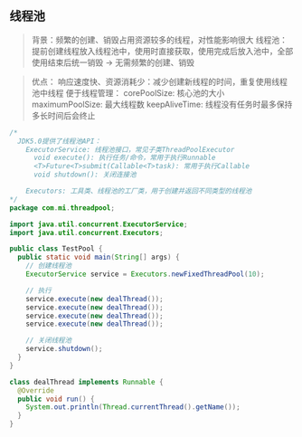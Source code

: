 ## 线程池
> 背景：频繁的创建、销毁占用资源较多的线程，对性能影响很大
> 线程池：提前创建线程放入线程池中，使用时直接获取，使用完成后放入池中，全部使用结束后统一销毁 -> 无需频繁的创建、销毁

> 优点：
> 响应速度快、资源消耗少：减少创建新线程的时间，重复使用线程池中线程
> 便于线程管理：
>     corePoolSize: 核心池的大小
>     maximumPoolSize: 最大线程数
>     keepAliveTime: 线程没有任务时最多保持多长时间后会终止

```java
/*
  JDK5.0提供了线程池API：
    ExecutorService: 线程池接口，常见子类ThreadPoolExecutor
      void execute(): 执行任务/命令，常用于执行Runnable
      <T>Future<T>submit(Callable<T>task): 常用于执行Callable
      void shutdown(): 关闭连接池

    Executors: 工具类、线程池的工厂类，用于创建并返回不同类型的线程池
*/
package com.mi.threadpool;

import java.util.concurrent.ExecutorService;
import java.util.concurrent.Executors;

public class TestPool {
  public static void main(String[] args) {
    // 创建线程池
    ExecutorService service = Executors.newFixedThreadPool(10);

    // 执行
    service.execute(new dealThread());
    service.execute(new dealThread());
    service.execute(new dealThread());
    service.execute(new dealThread());

    // 关闭线程池
    service.shutdown();
  }
}

class dealThread implements Runnable {
  @Override
  public void run() {
    System.out.println(Thread.currentThread().getName());
  }
}
```